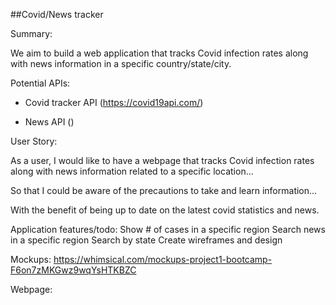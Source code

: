 ##Covid/News tracker

Summary:

We aim to build a web application that tracks Covid infection rates along with news information in a specific country/state/city. 

Potential APIs:
- Covid tracker API (https://covid19api.com/) 

- News API () 

User Story:

As a user, I would like to have a webpage that tracks Covid infection rates along with news information related to a specific location…

So that I could be aware of the precautions to take and learn information…

With the benefit of being up to date on the latest covid statistics and news.

Application features/todo:
Show # of cases in a specific region
Search news in a specific region
Search by state
Create wireframes and design

Mockups:
https://whimsical.com/mockups-project1-bootcamp-F6on7zMKGwz9wqYsHTKBZC

Webpage:





